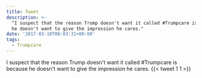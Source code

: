 ```yaml
---
title: Tweet
description: >-
  "I suspect that the reason Trump doesn't want it called #Trumpcare is because
  he doesn't want to give the impression he cares."
date: '2017-03-10T08:03:31+00:00'
tags:
  - Trumpcare
---
```

I suspect that the reason Trump doesn't want it called #Trumpcare is because he doesn't want to give the impression he cares.
      {{< tweet 1 1 >}}
    
